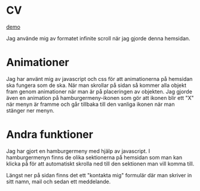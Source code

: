 # CV

[demo](https://edwinkorner.github.io/CV/)

Jag använde mig av formatet infinite scroll när jag gjorde denna hemsidan.

# Animationer

Jag har använt mig av javascript och css för att animationerna på hemsidan ska fungera som de ska. När man skrollar på sidan så kommer alla objekt fram genom animationer när man är på placeringen av objekten. Jag gjorde även en animation på hamburgermeny-ikonen som gör att ikonen blir ett "X" när menyn är framme och går tillbaka till den vanliga ikonen när man stänger ner menyn.

# Andra funktioner

Jag har gjort en hamburgermeny med hjälp av javascript. I hamburgermenyn finns de olika sektionerna på hemsidan som man kan klicka på för att automatiskt skrolla ned till den sektionen man vill komma till.

Längst ner på sidan finns det ett "kontakta mig" formulär där man skriver in sitt namn, mail och sedan ett meddelande.